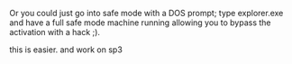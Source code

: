 Or you could just go into safe mode with a DOS prompt; type explorer.exe and have a full safe mode machine running allowing you to bypass the activation with a hack ;).  
  
this is easier. and work on sp3